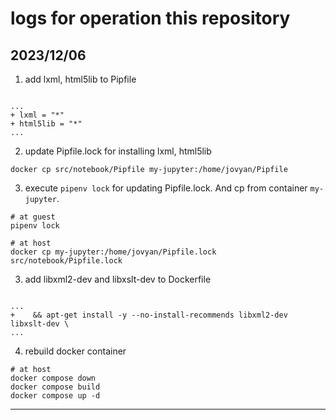 # logs for operation this repository

## 2023/12/06

1. add lxml, html5lib to Pipfile

```

...
+ lxml = "*"
+ html5lib = "*"
...

```

2. update Pipfile.lock for installing lxml, html5lib

```shell
docker cp src/notebook/Pipfile my-jupyter:/home/jovyan/Pipfile
```

3. execute `pipenv lock` for updating Pipfile.lock. And cp from container `my-jupyter`.


```shell
# at guest
pipenv lock
```


```shell
# at host
docker cp my-jupyter:/home/jovyan/Pipfile.lock src/notebook/Pipfile.lock
```

3. add libxml2-dev and libxslt-dev to Dockerfile 

```

...
+    && apt-get install -y --no-install-recommends libxml2-dev libxslt-dev \
...

```

4. rebuild docker container

```shell
# at host
docker compose down
docker compose build
docker compose up -d
```

---